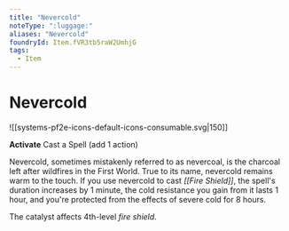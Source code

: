 ```yaml
---
title: "Nevercold"
noteType: ":luggage:"
aliases: "Nevercold"
foundryId: Item.fVR3tb5raW2UmhjG
tags:
  - Item
---
```


# Nevercold
![[systems-pf2e-icons-default-icons-consumable.svg|150]]

**Activate** Cast a Spell (add 1 action)

Nevercold, sometimes mistakenly referred to as nevercoal, is the charcoal left after wildfires in the First World. True to its name, nevercold remains warm to the touch. If you use nevercold to cast _[[Fire Shield]]_, the spell's duration increases by 1 minute, the cold resistance you gain from it lasts 1 hour, and you're protected from the effects of severe cold for 8 hours.

The catalyst affects 4th-level _fire shield_.
